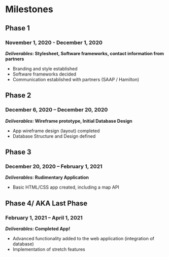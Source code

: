 # Milestones

## Phase 1
### November 1, 2020 - December 1, 2020

***Deliverables*: Stylesheet, Software frameworks, contact information from partners**
 - Branding and style established
 - Software frameworks decided
 - Communication established with partners (SAAP / Hamilton)

## Phase 2
###  December 6, 2020 – December 20, 2020
***Deliverables*: Wireframe prototype, Initial Database Design**
- App wireframe design (layout) completed
- Database Structure and Design defined

## Phase 3
### December 20, 2020 – February 1, 2021
***Deliverables*: Rudimentary Application**
- Basic HTML/CSS app created, including a map API

## Phase 4/ AKA Last Phase
### February 1, 2021 – April 1, 2021
***Deliverables*: Completed App!**
- Advanced functionality added to the web application (integration of database)
- Implementation of stretch features
